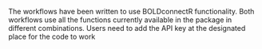 The workflows have been written to use BOLDconnectR functionality. Both workflows use all the functions currently available in the package in different combinations. Users need to add the API key at the designated place for the code to work
